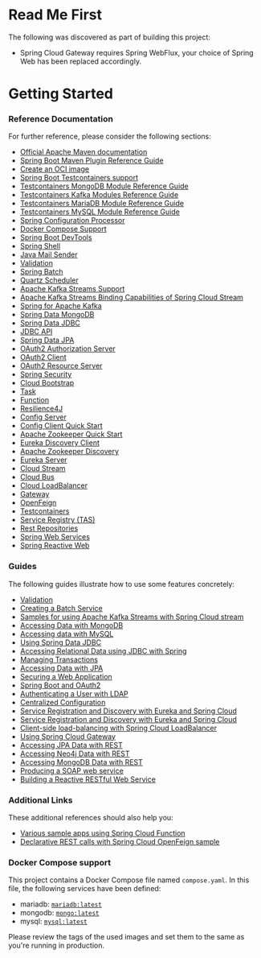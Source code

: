 # Read Me First
The following was discovered as part of building this project:

* Spring Cloud Gateway requires Spring WebFlux, your choice of Spring Web has been replaced accordingly.

# Getting Started

### Reference Documentation
For further reference, please consider the following sections:

* [Official Apache Maven documentation](https://maven.apache.org/guides/index.html)
* [Spring Boot Maven Plugin Reference Guide](https://docs.spring.io/spring-boot/docs/3.1.5/maven-plugin/reference/html/)
* [Create an OCI image](https://docs.spring.io/spring-boot/docs/3.1.5/maven-plugin/reference/html/#build-image)
* [Spring Boot Testcontainers support](https://docs.spring.io/spring-boot/docs/3.1.5/reference/html/features.html#features.testing.testcontainers)
* [Testcontainers MongoDB Module Reference Guide](https://java.testcontainers.org/modules/databases/mongodb/)
* [Testcontainers Kafka Modules Reference Guide](https://java.testcontainers.org/modules/kafka/)
* [Testcontainers MariaDB Module Reference Guide](https://java.testcontainers.org/modules/databases/mariadb/)
* [Testcontainers MySQL Module Reference Guide](https://java.testcontainers.org/modules/databases/mysql/)
* [Spring Configuration Processor](https://docs.spring.io/spring-boot/docs/3.1.5/reference/htmlsingle/index.html#appendix.configuration-metadata.annotation-processor)
* [Docker Compose Support](https://docs.spring.io/spring-boot/docs/3.1.5/reference/htmlsingle/index.html#features.docker-compose)
* [Spring Boot DevTools](https://docs.spring.io/spring-boot/docs/3.1.5/reference/htmlsingle/index.html#using.devtools)
* [Spring Shell](https://spring.io/projects/spring-shell)
* [Java Mail Sender](https://docs.spring.io/spring-boot/docs/3.1.5/reference/htmlsingle/index.html#io.email)
* [Validation](https://docs.spring.io/spring-boot/docs/3.1.5/reference/htmlsingle/index.html#io.validation)
* [Spring Batch](https://docs.spring.io/spring-boot/docs/3.1.5/reference/htmlsingle/index.html#howto.batch)
* [Quartz Scheduler](https://docs.spring.io/spring-boot/docs/3.1.5/reference/htmlsingle/index.html#io.quartz)
* [Apache Kafka Streams Support](https://docs.spring.io/spring-kafka/docs/current/reference/html/#streams-kafka-streams)
* [Apache Kafka Streams Binding Capabilities of Spring Cloud Stream](https://docs.spring.io/spring-cloud-stream/docs/current/reference/htmlsingle/index.html#_kafka_streams_binding_capabilities_of_spring_cloud_stream)
* [Spring for Apache Kafka](https://docs.spring.io/spring-boot/docs/3.1.5/reference/htmlsingle/index.html#messaging.kafka)
* [Spring Data MongoDB](https://docs.spring.io/spring-boot/docs/3.1.5/reference/htmlsingle/index.html#data.nosql.mongodb)
* [Spring Data JDBC](https://docs.spring.io/spring-boot/docs/3.1.5/reference/htmlsingle/index.html#data.sql.jdbc)
* [JDBC API](https://docs.spring.io/spring-boot/docs/3.1.5/reference/htmlsingle/index.html#data.sql)
* [Spring Data JPA](https://docs.spring.io/spring-boot/docs/3.1.5/reference/htmlsingle/index.html#data.sql.jpa-and-spring-data)
* [OAuth2 Authorization Server](https://docs.spring.io/spring-boot/docs/3.1.5/reference/htmlsingle/index.html#web.security.oauth2.authorization-server)
* [OAuth2 Client](https://docs.spring.io/spring-boot/docs/3.1.5/reference/htmlsingle/index.html#web.security.oauth2.client)
* [OAuth2 Resource Server](https://docs.spring.io/spring-boot/docs/3.1.5/reference/htmlsingle/index.html#web.security.oauth2.server)
* [Spring Security](https://docs.spring.io/spring-boot/docs/3.1.5/reference/htmlsingle/index.html#web.security)
* [Cloud Bootstrap](https://docs.spring.io/spring-cloud-commons/docs/current/reference/html/)
* [Task](https://docs.spring.io/spring-cloud-task/docs/current/reference/html/)
* [Function](https://docs.spring.io/spring-cloud-function/docs/current/reference/html/spring-cloud-function.html)
* [Resilience4J](https://docs.spring.io/spring-cloud-circuitbreaker/docs/current/reference/html/#configuring-resilience4j-circuit-breakers)
* [Config Server](https://docs.spring.io/spring-cloud-config/docs/current/reference/html/#_spring_cloud_config_server)
* [Config Client Quick Start](https://docs.spring.io/spring-cloud-config/docs/current/reference/html/#_client_side_usage)
* [Apache Zookeeper Quick Start](https://docs.spring.io/spring-cloud-zookeeper/docs/current/reference/html/#distributed-configuration-usage)
* [Eureka Discovery Client](https://docs.spring.io/spring-cloud-netflix/docs/current/reference/html/#service-discovery-eureka-clients)
* [Apache Zookeeper Discovery](https://docs.spring.io/spring-cloud-zookeeper/docs/current/reference/html/#spring-cloud-zookeeper-discovery)
* [Eureka Server](https://docs.spring.io/spring-cloud-netflix/docs/current/reference/html/#spring-cloud-eureka-server)
* [Cloud Stream](https://docs.spring.io/spring-cloud-stream/docs/current/reference/html/spring-cloud-stream.html#spring-cloud-stream-overview-introducing)
* [Cloud Bus](https://docs.spring.io/spring-cloud-bus/docs/current/reference/html/)
* [Cloud LoadBalancer](https://docs.spring.io/spring-cloud-commons/docs/current/reference/html/#spring-cloud-loadbalancer)
* [Gateway](https://docs.spring.io/spring-cloud-gateway/docs/current/reference/html/)
* [OpenFeign](https://docs.spring.io/spring-cloud-openfeign/docs/current/reference/html/)
* [Testcontainers](https://java.testcontainers.org/)
* [Service Registry (TAS)](https://docs.vmware.com/en/Spring-Cloud-Services-for-VMware-Tanzu/index.html)
* [Rest Repositories](https://docs.spring.io/spring-boot/docs/3.1.5/reference/htmlsingle/index.html#howto.data-access.exposing-spring-data-repositories-as-rest)
* [Spring Web Services](https://docs.spring.io/spring-boot/docs/3.1.5/reference/htmlsingle/index.html#io.webservices)
* [Spring Reactive Web](https://docs.spring.io/spring-boot/docs/3.1.5/reference/htmlsingle/index.html#web.reactive)

### Guides
The following guides illustrate how to use some features concretely:

* [Validation](https://spring.io/guides/gs/validating-form-input/)
* [Creating a Batch Service](https://spring.io/guides/gs/batch-processing/)
* [Samples for using Apache Kafka Streams with Spring Cloud stream](https://github.com/spring-cloud/spring-cloud-stream-samples/tree/master/kafka-streams-samples)
* [Accessing Data with MongoDB](https://spring.io/guides/gs/accessing-data-mongodb/)
* [Accessing data with MySQL](https://spring.io/guides/gs/accessing-data-mysql/)
* [Using Spring Data JDBC](https://github.com/spring-projects/spring-data-examples/tree/master/jdbc/basics)
* [Accessing Relational Data using JDBC with Spring](https://spring.io/guides/gs/relational-data-access/)
* [Managing Transactions](https://spring.io/guides/gs/managing-transactions/)
* [Accessing Data with JPA](https://spring.io/guides/gs/accessing-data-jpa/)
* [Securing a Web Application](https://spring.io/guides/gs/securing-web/)
* [Spring Boot and OAuth2](https://spring.io/guides/tutorials/spring-boot-oauth2/)
* [Authenticating a User with LDAP](https://spring.io/guides/gs/authenticating-ldap/)
* [Centralized Configuration](https://spring.io/guides/gs/centralized-configuration/)
* [Service Registration and Discovery with Eureka and Spring Cloud](https://spring.io/guides/gs/service-registration-and-discovery/)
* [Service Registration and Discovery with Eureka and Spring Cloud](https://spring.io/guides/gs/service-registration-and-discovery/)
* [Client-side load-balancing with Spring Cloud LoadBalancer](https://spring.io/guides/gs/spring-cloud-loadbalancer/)
* [Using Spring Cloud Gateway](https://github.com/spring-cloud-samples/spring-cloud-gateway-sample)
* [Accessing JPA Data with REST](https://spring.io/guides/gs/accessing-data-rest/)
* [Accessing Neo4j Data with REST](https://spring.io/guides/gs/accessing-neo4j-data-rest/)
* [Accessing MongoDB Data with REST](https://spring.io/guides/gs/accessing-mongodb-data-rest/)
* [Producing a SOAP web service](https://spring.io/guides/gs/producing-web-service/)
* [Building a Reactive RESTful Web Service](https://spring.io/guides/gs/reactive-rest-service/)

### Additional Links
These additional references should also help you:

* [Various sample apps using Spring Cloud Function](https://github.com/spring-cloud/spring-cloud-function/tree/main/spring-cloud-function-samples)
* [Declarative REST calls with Spring Cloud OpenFeign sample](https://github.com/spring-cloud-samples/feign-eureka)

### Docker Compose support
This project contains a Docker Compose file named `compose.yaml`.
In this file, the following services have been defined:

* mariadb: [`mariadb:latest`](https://hub.docker.com/_/mariadb)
* mongodb: [`mongo:latest`](https://hub.docker.com/_/mongo)
* mysql: [`mysql:latest`](https://hub.docker.com/_/mysql)

Please review the tags of the used images and set them to the same as you're running in production.

